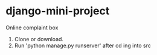 # django-mini-project
Online complaint box

1. Clone or download.
2. Run 'python manage.py runserver' after cd ing into src 
